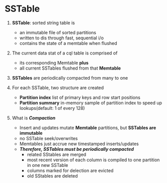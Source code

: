 # SSTable
	
1) **SSTable**: sorted string table is
	* an immutable file of sorted partitions
	* written to dis through fast, sequential i/o
	* contains the state of a memtable when flushed

2) The current data stat of a cql table is comprised of
	* its corresponding Memtable **plus**
	* all current SSTables flushed from that **Memtable**

3) **SSTables** are periodically compacted from many to one
	
4) For each SSTable, two structure are created
	* **Partition index** list of primary keys and row start positions
	* **Partition summary** in-memory sample of partition index to speed up lookups(default: 1 of every 128)
	

5) What is ***Compaction***
	* Insert and updates mutate **Memtable** partitions, but **SSTables are immutable**
	* no SSTable seek/overwrites
	* Memtables just accrue new timestamped inserts/updates
	* ***Therefore, SSTables must be periodically compacted***
		* related SStables are merged
		* most recent version of each column is compiled to one partition in one new SSTable	
		* columns marked for delection are evicted
		* old SStables are deleted
